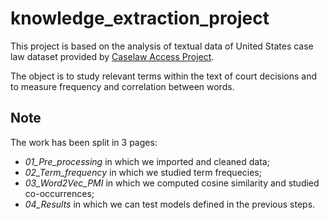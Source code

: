 # knowledge_extraction_project

This project is based on the analysis of textual data of United States case law dataset provided by [Caselaw Access Project](https://case.law/bulk/download/). 

The object is to study relevant terms within the text of court decisions and to measure frequency and correlation between words.

## Note

The work has been split in 3 pages:

- *01_Pre_processing* in which we imported and cleaned data;
- *02_Term_frequency* in which we studied term frequecies;
- *03_Word2Vec_PMI* in which we computed cosine similarity and studied co-occurrences;
- *04_Results* in which we can test models defined in the previous steps.

